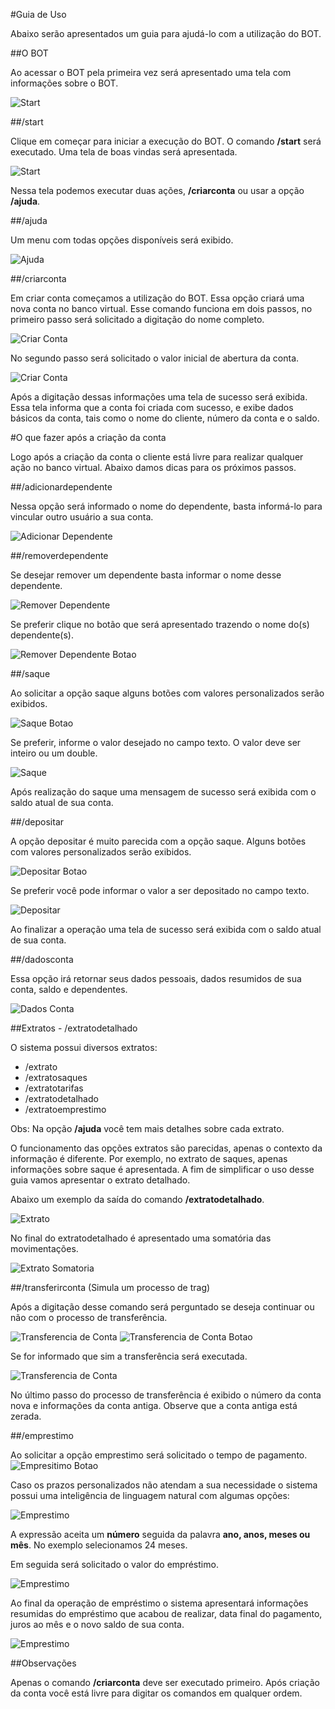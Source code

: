 #Guia de Uso

Abaixo serão apresentados um guia para ajudá-lo com a utilização do BOT.

##O BOT

Ao acessar o BOT pela primeira vez será apresentado uma tela com informações sobre o BOT.

![Start](docs/prints/1-start-sm.png)

##/start

Clique em começar para iniciar a execução do BOT. O comando **/start** será executado. Uma tela de boas vindas será apresentada.


![Start](docs/prints/2-start-sm.png)


Nessa tela podemos executar duas ações, **/criarconta** ou usar a opção **/ajuda**.

##/ajuda

Um menu com todas opções disponíveis será exibido.

![Ajuda](docs/prints/9-ajuda-sm.png)

##/criarconta

Em criar conta começamos a utilização do BOT. Essa opção criará uma nova conta no banco virtual. Esse comando funciona em dois passos, no primeiro passo será solicitado a digitação do nome completo.

![Criar Conta](docs/prints/3-criarconta-sm.png)

No segundo passo será solicitado o valor inicial de abertura da conta.

![Criar Conta](docs/prints/4-criarconta-sm.png)

Após a digitação dessas informações uma tela de sucesso será exibida. Essa tela informa que a conta foi criada com sucesso, e exibe dados básicos da conta, tais como o nome do cliente, número da conta e o saldo.

#O que fazer após a criação da conta

Logo após a criação da conta o cliente está livre para realizar qualquer ação no banco virtual. Abaixo damos dicas para os próximos passos.

##/adicionardependente

Nessa opção será informado o nome do dependente, basta informá-lo para vincular outro usuário a sua conta.

![Adicionar Dependente](docs/prints/5-adicionardependente-sm.png)

##/removerdependente

Se desejar remover um dependente basta informar o nome desse dependente.

![Remover Dependente](docs/prints/6-removerdependente-sm.png)

Se preferir clique no botão que será apresentado trazendo o nome do(s) dependente(s).

![Remover Dependente Botao](docs/prints/6-removerdependente-botao-sm.png)

##/saque

Ao solicitar a opção saque alguns botões com valores personalizados serão exibidos.

![Saque Botao](docs/prints/7-saque-botao-sm.png)

Se preferir, informe o valor desejado no campo texto. O valor deve ser inteiro ou um double.

![Saque](docs/prints/7-saque-sm.png)

Após realização do saque uma mensagem de sucesso será exibida com o saldo atual de sua conta.

##/depositar

A opção depositar é muito parecida com a opção saque. Alguns botões com valores personalizados serão exibidos.

![Depositar Botao](docs/prints/7-saque-botao-sm.png)

Se preferir você pode informar o valor a ser depositado no campo texto.

![Depositar](docs/prints/8-depositar-sm.png)

Ao finalizar a operação uma tela de sucesso será exibida com o saldo atual de sua conta.

##/dadosconta

Essa opção irá retornar seus dados pessoais, dados resumidos de sua conta, saldo e dependentes. 

![Dados Conta](docs/prints/10-dadosconta-sm.png)

##Extratos - /extratodetalhado

O sistema possui diversos extratos:

 - /extrato
 - /extratosaques
 - /extratotarifas
 - /extratodetalhado
 - /extratoemprestimo

Obs: Na opção **/ajuda** você tem mais detalhes sobre cada extrato.
 
O funcionamento das opções extratos são parecidas, apenas o contexto da informação é diferente. Por exemplo, no extrato de saques, apenas informações sobre saque é apresentada. A fim de simplificar o uso desse guia vamos apresentar o extrato detalhado.

Abaixo um exemplo da saída do comando **/extratodetalhado**.

![Extrato](docs/prints/11-extratos-sm.png)

No final do extratodetalhado é apresentado uma somatória das movimentações.

![Extrato Somatoria](docs/prints/11-extratos-somatoria-sm.png)


##/transferirconta (Simula um processo de trag)

Após a digitação desse comando será perguntado se deseja continuar ou não com o processo de transferência.

![Transferencia de Conta](docs/prints/12-trasferencia-conta-trag-sm.png)
![Transferencia de Conta Botao](docs/prints/12-trasferencia-conta-trag-botao-sm.png)

Se for informado que sim a transferência será executada.

![Transferencia de Conta](docs/prints/13-trasferencia-conta-trag-sm.png)

No último passo do processo de transferência é exibido o número da conta nova e informações da conta antiga. Observe que a conta antiga está zerada.

##/emprestimo

Ao solicitar a opção emprestimo será solicitado o tempo de pagamento.
![Empresitimo Botao](docs/prints/14-emprestimo-botao-sm.png)

Caso os prazos personalizados não atendam a sua necessidade o sistema possui uma inteligência de linguagem natural com algumas opções:

![Emprestimo](docs/prints/14-emprestimo-sm.png)

A expressão aceita um **número** seguida da palavra **ano, anos, meses ou mês**. No exemplo selecionamos 24 meses.

Em seguida será solicitado o valor do empréstimo. 

![Emprestimo](docs/prints/15-emprestimo-sm.png)

Ao final da operação de empréstimo o sistema apresentará informações resumidas do empréstimo que acabou de realizar, data final do pagamento, juros ao mês e o novo saldo de sua conta.

![Emprestimo](docs/prints/16-emprestimo-sm.png)

##Observações

Apenas o comando **/criarconta** deve ser executado primeiro. Após criação da conta você está livre para digitar os comandos em qualquer ordem.